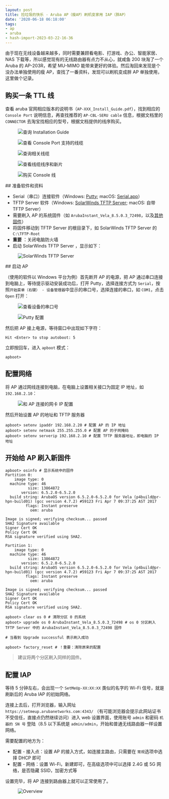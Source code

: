 ```yaml
---
layout: post
title: 捡垃圾的快乐 - Aruba AP（瘦AP）刷机变家用 IAP（胖AP）
date: '2020-06-18 06:18:00'
tags:
- ap
- aruba
- hash-import-2023-03-22-16-36
---
```


由于现在无线设备越来越多，同时需要兼顾看电影、打游戏、办公、智能家居、NAS 下载等，所以感觉现有的无线路由器有点力不从心，就咸鱼 200 块淘了一个 Aruba 的 AP-203R，希望 MU-MIMO 能带来更好的体验。然后淘回来发现是个没办法单独使用的瘦 AP，查找了一番资料，发现可以刷机变成胖 AP 单独使用，这里做个记录。

## 购买一条 TTL 线

查看 aruba 官网相应版本的说明书（`AP-XXX_Install_Guide.pdf`），找到相应的 `Console Port` 说明信息，再查找推荐的 `AP-CBL-SERU cable` 信息，根据文档里的 `CONNECTOR` 去淘宝找相应的型号，根据文档提供的线序购买。

<figure class="kg-card kg-image-card"><img src="https://raw.githubusercontent.com/5cr1pt/img4markdown/master/pics/20200618174916.jpg" class="kg-image" alt="查询 Installation Guide" loading="lazy"></figure><figure class="kg-card kg-image-card"><img src="https://raw.githubusercontent.com/5cr1pt/img4markdown/master/pics/20200618175122.jpg" class="kg-image" alt="查看 Console Port 支持的线缆" loading="lazy"></figure><figure class="kg-card kg-image-card"><img src="https://raw.githubusercontent.com/5cr1pt/img4markdown/master/pics/20200618175155.jpg" class="kg-image" alt="查询相关线缆" loading="lazy"></figure><figure class="kg-card kg-image-card"><img src="https://raw.githubusercontent.com/5cr1pt/img4markdown/master/pics/20200618175252.jpg" class="kg-image" alt="查看线缆线序和新片" loading="lazy"></figure><figure class="kg-card kg-image-card"><img src="https://raw.githubusercontent.com/5cr1pt/img4markdown/master/pics/20200618175301.jpeg" class="kg-image" alt="购买 Console 线" loading="lazy"></figure>
## 准备软件和资料

- Serial（串口）连接软件（Windows: [Putty](https://www.chiark.greenend.org.uk/%7Esgtatham/putty/latest.html); macOS: [Serial.app](https://www.decisivetactics.com/products/serial/)）
- TFTP Server 软件（Windows: [SolarWinds TFTP Server](https://www.solarwinds.com/free-tools/free-tftp-server); macOS: 自带 TFTP Server）
- 需要刷入 AP 的系统固件（如 `ArubaInstant_Vela_8.5.0.3_72498`，以及[其他固件](https://support.arubanetworks.com/Documentation/tabid/77/DMXModule/512/Default.aspx?EntryId=8868)）
- 将固件移动到 TFTP Server 的根目录下，如 SolarWinds TFTP Server 的 `C:\TFTP-Root`
- **重要** ：关闭电脑防火墙
- 启动 SolarWinds TFTP Server ，显示如下：
<figure class="kg-card kg-image-card"><img src="https://raw.githubusercontent.com/5cr1pt/img4markdown/master/pics/20200618175437.jpg" class="kg-image" alt="SolarWinds TFTP Server" loading="lazy"></figure>
## 启动 AP

（使用的软件以 Windows 平台为例）首先断开 AP 的电源，把 AP 通过串口连接到电脑上，等待提示驱动安装成功后，打开 Putty，选择连接方式为 `Serial`，按照`开始菜单（右键） - 设备管理器`中显示的串口号，选择连接的串口，如 `COM1`，点击 `Open` 打开：

<figure class="kg-card kg-image-card"><img src="https://raw.githubusercontent.com/5cr1pt/img4markdown/master/2020/06/DeviceMgr.jpg" class="kg-image" alt="查看设备的串口号" loading="lazy"></figure><figure class="kg-card kg-image-card"><img src="https://raw.githubusercontent.com/5cr1pt/img4markdown/master/pics/20200618175335.jpg" class="kg-image" alt="Putty 配置" loading="lazy"></figure>

然后把 AP 接上电源，等待窗口中出现如下字符：

    Hit <Enter> to stop autoboot: 5

立即按回车，进入 `apboot` 模式：

    apboot>

## 配置网络

将 AP 通过网线连接到电脑，在电脑上设置相关接口为固定 IP 地址，如 `192.168.2.10`：

<figure class="kg-card kg-image-card"><img src="https://raw.githubusercontent.com/5cr1pt/img4markdown/master/pics/20200618175402.jpg" class="kg-image" alt="和 AP 连接的网卡 IP 配置" loading="lazy"></figure>

然后开始设置 AP 的地址和 TFTP 服务器

    apboot> setenv ipaddr 192.168.2.20 # 配置 AP 的 IP 地址
    apboot> setenv netmask 255.255.255.0 # 配置 AP 的子网掩码
    apboot> setenv serverip 192.168.2.10 # 配置 TFTP 服务器地址，即电脑的 IP 地址

## 开始给 AP 刷入新固件

    apboot> osinfo # 显示系统中的固件
    Partition 0:
        image type: 0
      machine type: 46
              size: 13864872
           version: 6.5.2.0-6.5.2.0
      build string: ArubaOS version 6.5.2.0-6.5.2.0 for Vela (p4build@pr-hpn-build01) (gcc version 4.7.2) #59123 Fri Apr 7 09:37:25 AST 2017
             flags: Instant preserve
               oem: aruba
    
    Image is signed; verifying checksum... passed
    SHA2 Signature available
    Signer Cert OK
    Policy Cert OK
    RSA signature verified using SHA2.
    
    Partition 1:
        image type: 0
      machine type: 46
              size: 13864872
           version: 6.5.2.0-6.5.2.0
      build string: ArubaOS version 6.5.2.0-6.5.2.0 for Vela (p4build@pr-hpn-build01) (gcc version 4.7.2) #59123 Fri Apr 7 09:37:25 AST 2017
             flags: Instant preserve
               oem: aruba
    
    Image is signed; verifying checksum... passed
    SHA2 Signature available
    Signer Cert OK
    Policy Cert OK
    RSA signature verified using SHA2.
    
    apboot> clear os 0 # 清除分区 0 的系统
    apboot> upgrade os 0 ArubaInstant_Vela_8.5.0.3_72498 # os 0 分区刷入 TFTP Server 中的 ArubaInstant_Vela_8.5.0.3_72498 固件
    
    # 当看到 Upgrade successful 表示刷入成功
    
    apboot> factory_reset # ！重要：清除原来的配置

> 建议将两个分区刷入同样的固件。

## 配置 IAP

等待 5 分钟左右，会出现一个 `SetMeUp-XX:XX:XX` 类似的名字的 Wi-Fi 信号，就是刷新后的 Aruba IAP 的初始网络。

连接上去后，打开浏览器，输入网址 `https://setmeup.arubanetworks.com:4343/` （有可能浏览器会提示此网站证书不受信任，直接点仍然继续访问）进入 web 设置界面，使用账号 `admin` 和密码 `机器的 SN 号` 登陆（8.5 以下系统是 `admin/admin`，开始和普通无线路由器一样设置网络。

需要配置的地方为：

- 配置 - 接入点：设置 AP 的接入方式，如连接主路由，只需要在 `常规`选项中选择 DHCP 即可
- 配置 - 网络：设置 Wi-Fi，新建即可，在高级选项中可以选择 2.4G 或 5G 网络，是否隐藏 SSID，加密方式等

设置完毕，将 AP 连接到路由器上就可以正常使用了。

<figure class="kg-card kg-image-card"><img src="https://raw.githubusercontent.com/5cr1pt/img4markdown/master/pics/20200618175509.jpg" class="kg-image" alt="Overview" loading="lazy"></figure>